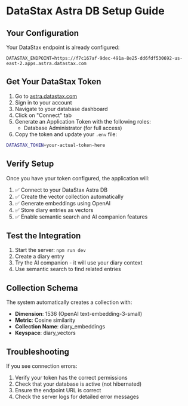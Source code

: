 # DataStax Astra DB Setup Guide

## Your Configuration

Your DataStax endpoint is already configured:
```
DATASTAX_ENDPOINT=https://f7c167af-9dec-491a-8e25-dd6fdf530692-us-east-2.apps.astra.datastax.com
```

## Get Your DataStax Token

1. Go to [astra.datastax.com](https://astra.datastax.com)
2. Sign in to your account
3. Navigate to your database dashboard
4. Click on "Connect" tab
5. Generate an Application Token with the following roles:
   - Database Administrator (for full access)
6. Copy the token and update your `.env` file:

```bash
DATASTAX_TOKEN=your-actual-token-here
```

## Verify Setup

Once you have your token configured, the application will:

1. ✅ Connect to your DataStax Astra DB
2. ✅ Create the vector collection automatically
3. ✅ Generate embeddings using OpenAI
4. ✅ Store diary entries as vectors
5. ✅ Enable semantic search and AI companion features

## Test the Integration

1. Start the server: `npm run dev`
2. Create a diary entry
3. Try the AI companion - it will use your diary context
4. Use semantic search to find related entries

## Collection Schema

The system automatically creates a collection with:
- **Dimension**: 1536 (OpenAI text-embedding-3-small)
- **Metric**: Cosine similarity
- **Collection Name**: diary_embeddings
- **Keyspace**: diary_vectors

## Troubleshooting

If you see connection errors:
1. Verify your token has the correct permissions
2. Check that your database is active (not hibernated)
3. Ensure the endpoint URL is correct
4. Check the server logs for detailed error messages